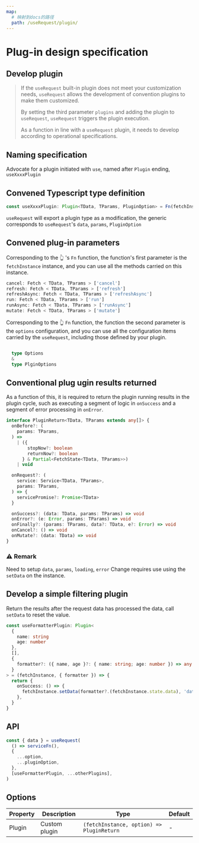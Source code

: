 ```yaml
---
map:
  # 映射到docs的路径
  path: /useRequest/plugin/
---
```


# Plug-in design specification

## Develop plugin

> If the `useRequest` built-in plugin does not meet your customization needs, `useRequest` allows the development of convention plugins to make them customized.
>
> By setting the third parameter `plugins` and adding the plugin to `useRequest`, `useRequest` triggers the plugin execution.
>
> As a function in line with a `useRequest` plugin, it needs to develop according to operational specifications.

## Naming specification

Advocate for a plugin initiated with `use`, named after `Plugin` ending, `useXxxxPlugin`

## Convened Typescript type definition

```typescript
const useXxxxPlugin: Plugin<TData, TParams, PluginOption> = Fn(fetchInstance, options)
```

`useRequest` will export a plugin type as a modification, the generic corresponds to `useRequest`'s `data`, `params`, `PluginOption`

## Convened plug-in parameters

Corresponding to the 👆 's `Fn` function, the function's first parameter is the `fetchInstance` instance, and you can use all the methods carried on this instance.

```typescript
cancel: Fetch < TData, TParams > ['cancel']
refresh: Fetch < TData, TParams > ['refresh']
refreshAsync: Fetch < TData, TParams > ['refreshAsync']
run: Fetch < TData, TParams > ['run']
runAsync: Fetch < TData, TParams > ['runAsync']
mutate: Fetch < TData, TParams > ['mutate']
```

Corresponding to the 👆 `Fn` function, the function the second parameter is the `options` configuration, and you can use all the configuration items carried by the `useRequest`, including those defined by your plugin.

```typescript

  type Options
  &
  type PlginOptions

```

## Conventional plug ugin results returned

As a function of this, it is required to return the plugin running results in the plugin cycle, such as executing a segment of logic in `onSuccess` and a segment of error processing in `onError`.

```typescript
interface PluginReturn<TData, TParams extends any[]> {
  onBefore?: (
    params: TParams,
  ) =>
    | ({
        stopNow?: boolean
        returnNow?: boolean
      } & Partial<FetchState<TData, TParams>>)
    | void

  onRequest?: (
    service: Service<TData, TParams>,
    params: TParams,
  ) => {
    servicePromise?: Promise<TData>
  }

  onSuccess?: (data: TData, params: TParams) => void
  onError?: (e: Error, params: TParams) => void
  onFinally?: (params: TParams, data?: TData, e?: Error) => void
  onCancel?: () => void
  onMutate?: (data: TData) => void
}
```

### ⚠️ Remark

Need to setup `data`, `params`, `loading`, `error` Change requires use using the `setData` on the instance.

## Develop a simple filtering plugin

<demo src="./demo/demo.vue"
  language="vue"
  title=""
  desc="Field filter plug-in to modify the original data when the data request is successful"> </demo>

Return the results after the request data has processed the data, call `setData` to reset the value.

```typescript
const useFormatterPlugin: Plugin<
  {
    name: string
    age: number
  },
  [],
  {
    formatter?: ({ name, age }?: { name: string; age: number }) => any
  }
> = (fetchInstance, { formatter }) => {
  return {
    onSuccess: () => {
      fetchInstance.setData(formatter?.(fetchInstance.state.data), 'data')
    },
  }
}
```

## API

```typescript
const { data } = useRequest(
  () => serviceFn(),
  {
    ...option,
    ...pluginOption,
  },
  [useFormatterPlugin, ...otherPlugins],
)
```

## Options

| Property | Description   | Type                                      | Default |
| -------- | ------------- | ----------------------------------------- | ------- |
| Plugin   | Custom plugin | `(fetchInstance, option) => PluginReturn` | -       |
